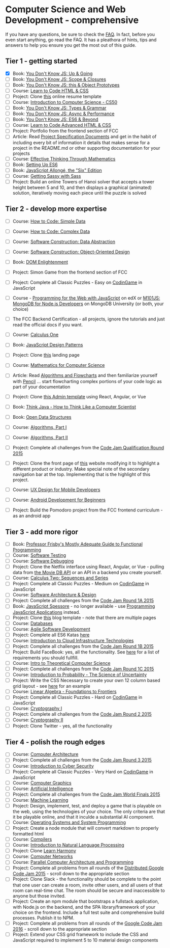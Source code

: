 # Computer Science and Web Development - comprehensive

If you have any questions, be sure to check the [FAQ](./faq.md). In fact, before you even start anything, go read the FAQ.
It has a pleathora of hints, tips and answers to help you ensure you get the most out of this guide.

## Tier 1 - getting started
- [X]  Book: [You Don't Know JS: Up & Going](https://github.com/getify/You-Dont-Know-JS/blob/master/up%20&%20going/README.md#you-dont-know-js-up--going)    
- [ ]  Book: [You Don't Know JS: Scope & Closures](https://github.com/getify/You-Dont-Know-JS/blob/master/scope%20&%20closures/README.md#you-dont-know-js-scope--closures)  
- [ ]  Book: [You Don't Know JS: this & Object Prototypes](https://github.com/getify/You-Dont-Know-JS/blob/master/this%20&%20object%20prototypes/README.md#you-dont-know-js-this--object-prototypes)     
- [ ]  Course: [Learn to Code HTML & CSS](http://learn.shayhowe.com/html-css/)    
- [ ]  Project: Clone [this](https://creativemarket.com/ikonome/686585-Material-Resume-Blue/screenshots/#screenshot2) online resume template
- [ ]  Course: [Introduction to Computer Science - CS50](https://www.edx.org/course/introduction-computer-science-harvardx-cs50x#!)
- [ ]  Book: [You Don't Know JS: Types & Grammar](https://github.com/getify/You-Dont-Know-JS/blob/master/types%20&%20grammar/README.md#you-dont-know-js-types--grammar)   
- [ ]  Book: [You Don't Know JS: Async & Performance](https://github.com/getify/You-Dont-Know-JS/blob/master/async%20&%20performance/README.md#you-dont-know-js-async--performance)   
- [ ]  Book: [You Don't Know JS: ES6 & Beyond](https://github.com/getify/You-Dont-Know-JS/blob/master/es6%20&%20beyond/README.md#you-dont-know-js-es6--beyond)     
- [ ]  Course: [Learn to Code Advanced HTML & CSS](http://learn.shayhowe.com/advanced-html-css/)  
- [ ]  Project: Portfolio from the frontend section of FCC  
- [ ]  Article: Read [Project Specification Documents](http://www.pixelearth.net/pages/project-specification) and get in the habit of including every bit of information it details that makes sense for a project in the README.md or other supporting documentation for your projects
- [ ]  Course: [Effective Thinking Through Mathematics](https://www.edx.org/course/effective-thinking-through-mathematics-utaustinx-ut-9-01x)
- [ ]  Book: [Setting Up ES6](https://leanpub.com/setting-up-es6/read)    
- [ ]  Book: [JavaScript Allongé, the "Six" Edition](https://leanpub.com/javascriptallongesix)  
- [ ]  Course: [Getting Sassy with Sass](http://www.sassshop.com/#/)
- [ ]  Project: Build an online Towers of Hanoi solver that accepts a tower height between 5 and 10,  and then displays a graphical (animated) solution, iteratively moving each piece until the puzzle is solved

## Tier 2 - develop more expertise
- [ ]  Course: [How to Code: Simple Data](https://www.edx.org/course/how-code-simple-data-ubcx-htc1x)    
- [ ]  Course: [How to Code: Complex Data](https://www.edx.org/course/how-code-complex-data-ubcx-htc2x)    
- [ ]  Course: [Software Construction: Data Abstraction](https://www.edx.org/course/software-construction-data-abstraction-ubcx-softconst1x)
- [ ]  Course: [Software Construction: Object-Oriented Design](https://www.edx.org/course/software-construction-object-oriented-ubcx-softconst2x)
- [ ]  Book:  [DOM Enlightenment](http://domenlightenment.com/)    
- [ ]  Project:  Simon Game from the frontend section of FCC    
- [ ]  Project:  Complete all Classic Puzzles - Easy on [CodinGame](https://www.codingame.com/) in JavaScript        
- [ ] Course - [Programming for the Web with JavaScript](https://www.edx.org/course/programming-web-javascript-pennx-sd4x) on edX or [M101JS: MongoDB for Node.js Developers](https://university.mongodb.com/courses/M101JS/about) on MongoDB University (or both, your choice)  
- [ ]  The FCC Backend Certification - all projects, ignore the tutorials and just read the official docs if you want.
- [ ]  Course: [Calculus One](https://www.coursera.org/learn/calculus1)    
- [ ]  Book:  [JavaScript Design Patterns](https://addyosmani.com/resources/essentialjsdesignpatterns/book/)
- [ ]  Project: Clone [this](https://blackrockdigital.github.io/startbootstrap-creative/) landing page  
- [ ]  Course: [Mathematics for Computer Science](https://ocw.mit.edu/courses/electrical-engineering-and-computer-science/6-042j-mathematics-for-computer-science-spring-2015/index.htm)
- [ ]  Article: Read [Algorithms and Flowcharts](http://www.academia.edu/7857144/ALGORITHMS_AND_FLOWCHARTS) and then familiarize yourself with [Pencil](http://pencil.evolus.vn/) ... start flowcharting complex portions of your code logic as part of your documentation       
- [ ]  Project:  Clone [this Admin template](http://rubix410.sketchpixy.com/ltr/dashboard) using React, Angular, or Vue
- [ ]  Book: [Think Java - How to Think Like a Computer Scientist](http://greenteapress.com/wp/think-java/)
- [ ]  Book:  [Open Data Structures](http://www.aupress.ca/books/120226/ebook/99Z_Morin_2013-Open_Data_Structures.pdf)
- [ ]  Course: [Algorithms, Part I](https://www.coursera.org/learn/algorithms-part1)    
- [ ]  Course: [Algorithms, Part II](https://www.coursera.org/learn/algorithms-part2)
- [ ]  Project: Complete all challenges from the [Code Jam Qualification Round 2015](https://code.google.com/codejam/contest/6224486/dashboard)
- [ ]  Project: Clone the front page of [this](https://urbanarmorgear.com/) website modifying it to highlight a different product or industry. Make special note of the secondary navigation bar at the top. Implementing that is the highlight of this project.    
- [ ]  Course: [UX Design for Mobile Developers](https://www.udacity.com/course/ux-design-for-mobile-developers--ud849)  
- [ ]  Course: [Android Development for Beginners](https://www.udacity.com/course/android-development-for-beginners--ud837)    
- [ ]  Project: Build the Pomodoro project from the FCC frontend curriculum - as an android app



## Tier 3 - add more rigor
- [ ]  Book: [Professor Frisby's Mostly Adequate Guide to Functional Programming](https://www.gitbook.com/book/drboolean/mostly-adequate-guide/details)    
- [ ]  Course: [Software Testing](https://www.udacity.com/course/software-testing--cs258)    
- [ ]  Course: [Software Debugging](https://www.udacity.com/course/software-debugging--cs259)  
- [ ]  Project: Clone the Netflix interface using React, Angular, or Vue - pulling data from [the Movie DB API](https://www.themoviedb.org/documentation/api) or an API in a backend you create yourself.
- [ ]  Course: [Calculus Two: Sequences and Series](https://www.coursera.org/learn/advanced-calculus)    
- [ ]  Project: Complete all Classic Puzzles - Medium on [CodinGame](https://www.codingame.com/) in JavaScript    
- [ ]  Course: [Software Architecture & Design](https://www.udacity.com/course/software-architecture-design--ud821)
- [ ]  Project: Complete all challenges from the [Code Jam Round 1A 2015](https://code.google.com/codejam/contest/4224486/dashboard)
- [ ]  Book: [JavaScript Spessore](https://leanpub.com/javascript-spessore/read)  - no longer available - use [Programming JavaScript Applications](http://chimera.labs.oreilly.com/books/1234000000262/index.html) instead.
- [ ]  Project: Clone [this](https://blackrockdigital.github.io/startbootstrap-clean-blog/) blog template - note that there are multiple pages  
- [ ]  Course: [Databases](https://lagunita.stanford.edu/courses/DB/2014/SelfPaced/about)    
- [ ]  Course: [Agile Software Development](https://www.edx.org/course/agile-software-development-ethx-asd-1x)
- [ ]  Project: Complete all ES6 Katas [here](http://es6katas.org/)
- [ ]  Course: [Introduction to Cloud Infrastructure Technologies](https://www.edx.org/course/introduction-cloud-infrastructure-linuxfoundationx-lfs151-x)   
- [ ]  Project: Complete all challenges from the [Code Jam Round 1B 2015](https://code.google.com/codejam/contest/8224486/dashboard)
- [ ]  Project: Build FaceBook:  yes, all the functionality. See [here](http://www.theodinproject.com/courses/ruby-on-rails/lessons/final-project) for a list of requirements you should fullfill.
- [ ]  Course: [Intro to Theoretical Computer Science](https://www.udacity.com/course/intro-to-theoretical-computer-science--cs313)   
- [ ]  Project: Complete all challenges from the [Code Jam Round 1C 2015](https://code.google.com/codejam/contest/4244486/dashboard)
- [ ]  Course: [Introduction to Probability - The Science of Uncertainty](https://www.edx.org/course/introduction-probability-science-mitx-6-041x-0)    
- [ ]  Project: Write the CSS Necessary to create your own 12 column based grid layout - see [here](http://960.gs/) for an example
- [ ]  Course: [Linear Algebra - Foundations to Frontiers](https://www.edx.org/course/linear-algebra-foundations-frontiers-utaustinx-ut-5-04x#!)   
- [ ]  Project: Complete all Classic Puzzles - Hard on [CodinGame](https://www.codingame.com/) in JavaScript    
- [ ]  Course: [Cryptography I](https://www.coursera.org/course/crypto)       
- [ ]  Project: Complete all challenges from the [Code Jam Round 2 2015](https://code.google.com/codejam/contest/8234486/dashboard)
- [ ]  Course: [Cryptography II](https://www.coursera.org/course/crypto2)
- [ ]  Project: Clone Twitter - yes, all the functionality

## Tier 4 - polish the rough edges
- [ ]  Course: [Computer Architecture](https://www.coursera.org/course/comparch)
- [ ]  Project: Complete all challenges from the [Code Jam Round 3 2015](https://code.google.com/codejam/contest/4254486/dashboard)
- [ ]  Course: [Introduction to Cyber Security](https://www.futurelearn.com/courses/introduction-to-cyber-security)   
- [ ]  Project: Complete all Classic Puzzles - Very Hard on [CodinGame](https://www.codingame.com/) in JavaScript     
- [ ]  Course: [Computer Graphics](https://www.edx.org/course/computer-graphics-uc-san-diegox-cse167x)    
- [ ]  Course: [Artificial Intelligence](https://www.edx.org/course/artificial-intelligence-uc-berkeleyx-cs188-1x#!)    
- [ ]  Project: Complete all challenges from the [Code Jam World Finals 2015](https://code.google.com/codejam/contest/5224486/dashboard)
- [ ]  Course: [Machine Learning](https://www.coursera.org/learn/machine-learning)  
- [ ]  Project: Design, implement, test, and deploy a game that is playable on the web, using the technologies of your choice. The only criteria are that it be playable online, and that it inculde a substantial AI component.
- [ ]  Course: [Operating Systems and System Programming](http://theopenacademy.com/content/operating-systems-and-system-programming)  
- [ ]  Project: Create a node module that will convert markdown to properly formatted html
- [ ]  Course: [Compilers](https://lagunita.stanford.edu/courses/Engineering/Compilers/Fall2014/about)    
- [ ]  Course: [Introduction to Natural Language Processing](https://www.coursera.org/learn/natural-language-processing)   
- [ ]  Project: Clone [Learn Harmony](http://learnharmony.org/#/?_k=0okjs7)      
- [ ]  Course: [Computer Networks](https://lagunita.stanford.edu/courses/Engineering/Networking-SP/SelfPaced/about)    
- [ ]  Course: [Parallel Computer Architecture and Programming](http://15418.courses.cs.cmu.edu/spring2016/home)    
- [ ]  Project: Complete all problems from all rounds of the [Distributed Google Code Jam 2015](https://code.google.com/codejam/contests.html) - scroll down to the appropriate section
- [ ]  Project: Clone Slack - the functionality should be complete to the point that one user can create a room, invite other users, and all users of that room can real-time chat. The room should be secure and inaccessible to anyone but those invited.
- [ ]  Project: Create an npm module that bootstraps a fullstack application, with Node.js on the backend, and the SPA library/framework of your choice on the frontend. Include a full test suite and comprehensive build processes. Publish it to NPM.
- [ ]  Project: Complete all problems from all rounds of the [Google Code Jam 2016](https://code.google.com/codejam/contests.html) - scroll down to the appropriate section
- [ ]  Project: Extend your CSS grid framework to include the CSS and JavaScript required to implement 5 to 10 material design components
